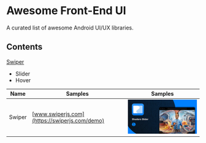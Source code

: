 # Awesome Front-End UI 
A curated list of awesome Android UI/UX libraries.
## Contents
[Swiper](https://swiperjs.com/)

  * Slider
  * Hover

| Name | Samples | Samples |
| ---- | ------ | -------  |
| Swiper | [www.swiperjs.com](https://swiperjs.com/demo) | ![Swiper Slider](/asset/images/swiper_slider.jpg) |

